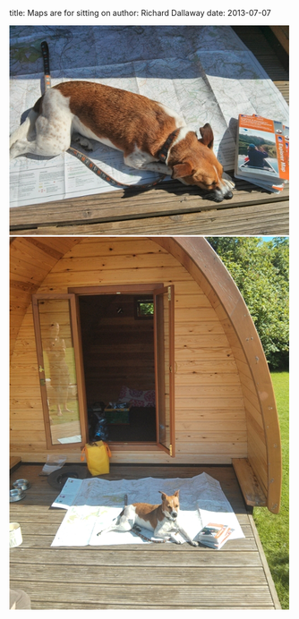 
title: Maps are for sitting on
author: Richard Dallaway
date: 2013-07-07

<div><a href="/media/KJIMG_20130707_101919.jpg"><img src="/media/KJIMG_20130707_101919.jpg.500.jpg" width="500" height="375"/></a></div><div><a href="/media/NSIMG_20130707_101939.jpg"><img src="/media/NSIMG_20130707_101939.jpg.500.jpg" width="500" height="667"/></a></div>

   
    
